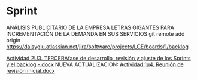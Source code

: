 


# Sprint
ANÁLISIS PUBLICITARIO DE LA EMPRESA LETRAS GIGANTES PARA INCREMENTACIÓN DE LA DEMANDA EN SUS SERVICIOS
git remote add origin https://daisyglu.atlassian.net/jira/software/projects/LGE/boards/1/backlog

[Actividad 2U3. TERCERAfase de desarrollo, revisión y ajuste de los Sprints y el backlog -.docx](https://github.com/daisynaranjo/Sprint-el-coraz-n-de-SCRUM/files/8411375/Actividad.2U3.TERCERAfase.de.desarrollo.revision.y.ajuste.de.los.Sprints.y.el.backlog.-.docx)
NUEVA ACTUALIZACION:
[Actividad 1u4. Reunión de revisión inicial.docx](https://github.com/daisynaranjo/Sprint-el-coraz-n-de-SCRUM/files/8603283/Actividad.1u4.Reunion.de.revision.inicial.docx)
